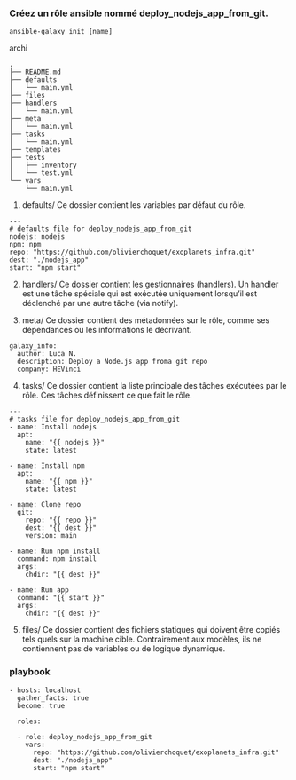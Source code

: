 ### Créez un rôle ansible nommé deploy_nodejs_app_from_git. 
```
ansible-galaxy init [name]
```
archi
```
.
├── README.md
├── defaults
│   └── main.yml
├── files
├── handlers
│   └── main.yml
├── meta
│   └── main.yml
├── tasks
│   └── main.yml
├── templates
├── tests
│   ├── inventory
│   └── test.yml
└── vars
    └── main.yml
```

1. defaults/
Ce dossier contient les variables par défaut du rôle.
```
---
# defaults file for deploy_nodejs_app_from_git
nodejs: nodejs
npm: npm
repo: "https://github.com/olivierchoquet/exoplanets_infra.git"
dest: "./nodejs_app"
start: "npm start"
```

2. handlers/
Ce dossier contient les gestionnaires (handlers). Un handler est une tâche spéciale qui est exécutée uniquement lorsqu’il est déclenché par une autre tâche (via notify). 

3. meta/
Ce dossier contient des métadonnées sur le rôle, comme ses dépendances ou les informations le décrivant.
```
galaxy_info:
  author: Luca N.
  description: Deploy a Node.js app froma git repo
  company: HEVinci
```

4. tasks/
Ce dossier contient la liste principale des tâches exécutées par le rôle. Ces tâches définissent ce que fait le rôle.
```
---
# tasks file for deploy_nodejs_app_from_git
- name: Install nodejs
  apt:
    name: "{{ nodejs }}"
    state: latest

- name: Install npm
  apt:
    name: "{{ npm }}"
    state: latest

- name: Clone repo
  git:
    repo: "{{ repo }}"
    dest: "{{ dest }}"
    version: main

- name: Run npm install
  command: npm install
  args:
    chdir: "{{ dest }}"

- name: Run app
  command: "{{ start }}"
  args:
    chdir: "{{ dest }}"
```

5. files/
Ce dossier contient des fichiers statiques qui doivent être copiés tels quels sur la machine cible. Contrairement aux modèles, ils ne contiennent pas de variables ou de logique dynamique.

### playbook
```
- hosts: localhost
  gather_facts: true
  become: true

  roles:

  - role: deploy_nodejs_app_from_git
    vars:
      repo: "https://github.com/olivierchoquet/exoplanets_infra.git"
      dest: "./nodejs_app"
      start: "npm start"
